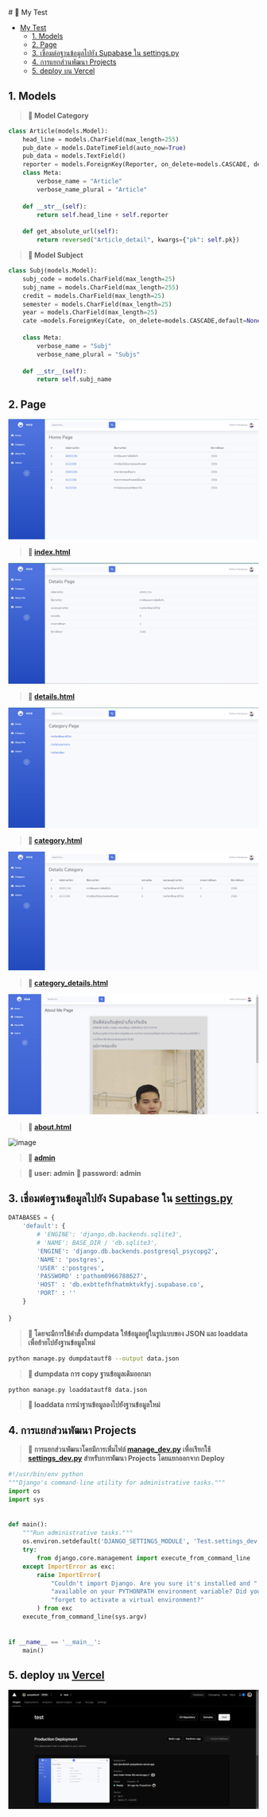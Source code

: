 ﻿﻿﻿# 🐸	 My Test
- [My Test](#My-Test)
    - [1. Models](#1-Models)
    - [2. Page](#2-Page)
    - [3. เชื่อมต่อฐานข้อมูลไปยัง Supabase ใน settings.py](#3-เชื่อมต่อฐานข้อมูลไปยัง-supabase-ใน-settingspy)
    - [4. การแยกส่วนพัฒนา Projects](#4-การแยกส่วนพัฒนา-projects)
    - [5. deploy บน Vercel](#5-deploy-บน-Vercel)
    
## 1. Models
>**🐢	 Model Category**
```py
class Article(models.Model):
    head_line = models.CharField(max_length=255)
    pub_date = models.DateTimeField(auto_now=True)
    pub_data = models.TextField()
    reporter = models.ForeignKey(Reporter, on_delete=models.CASCADE, default=1)
    class Meta:
        verbose_name = "Article"
        verbose_name_plural = "Article"

    def __str__(self):
        return self.head_line + self.reporter

    def get_absolute_url(self):
        return reversed("Article_detail", kwargs={"pk": self.pk})
```
>**🐢	 Model Subject**
```py
class Subj(models.Model):
    subj_code = models.CharField(max_length=25)
    subj_name = models.CharField(max_length=255)
    credit = models.CharField(max_length=25)
    semester = models.CharField(max_length=25)
    year = models.CharField(max_length=25)
    cate =models.ForeignKey(Cate, on_delete=models.CASCADE,default=None)

    class Meta:
        verbose_name = "Subj"
        verbose_name_plural = "Subjs"

    def __str__(self):
        return self.subj_name
```
## 2. Page
![image](https://github.com/Porpathom/Test/blob/main/image/home.png)
>**🦎	 [index.html](https://github.com/Porpathom/Test/blob/main/templates/index.html)**


![image](https://github.com/Porpathom/Test/blob/main/image/details.png)
>**🦎	 [details.html](https://github.com/Porpathom/Test/blob/main/templates/details.html)**


![image](https://github.com/Porpathom/Test/blob/main/image/category.png)
>**🦎	 [category.html](https://github.com/Porpathom/Test/blob/main/templates/category.html)**


![image](https://github.com/Porpathom/Test/blob/main/image/details_category.png)
>**🦎	 [category_details.html](https://github.com/Porpathom/Test/blob/main/templates/details_cate.html)**


![image](https://github.com/Porpathom/Test/blob/main/image/about.png)
>**🦎	 [about.html](https://github.com/Porpathom/Test/blob/main/templates/about.html)**

![image]()
>**🦎	 [admin](https://test-indol-three-90.vercel.app/admin/)**


>**🐛	 user: admin**
>**🐛	 password: admin**
        

## 3. เชื่อมต่อฐานข้อมูลไปยัง Supabase ใน [settings.py]()
```py
DATABASES = {
    'default': {
        # 'ENGINE': 'django.db.backends.sqlite3',
        # 'NAME': BASE_DIR / 'db.sqlite3',
        'ENGINE': 'django.db.backends.postgresql_psycopg2',
        'NAME': 'postgres',
        'USER' :'postgres',
        'PASSWORD' :'pathom0966788627',
        'HOST' : 'db.exbttefhfhatmktvkfyj.supabase.co',
        'PORT' : ''
    }
    
}
```
>**🐍 โดยจะมีการใช้คำสั่ง dumpdata ให้ข้อมูลอยู่ในรูปแบบของ JSON และ loaddata เพื่อย้ายไปยังฐานข้อมูลใหม่**

```sh
python manage.py dumpdatautf8 --output data.json
```

>**🐍 dumpdata การ copy ฐานข้อมูลเดิมออกมา**
```sh
python manage.py loaddatautf8 data.json
```
>**🐍 loaddata การนำฐานข้อมูลลงไปยังฐานข้อมูลใหม่**

## 4. การแยกส่วนพัฒนา Projects
>**🔺 การแยกส่วนพัฒนาโดยมีการเพิ่มไฟล์ [manage_dev.py]() เพื่อเรียกใช้ [settings_dev.py]() สำหรับการพัฒนา Projects โดยแยกออกจาก Deploy**

```py
#!/usr/bin/env python
"""Django's command-line utility for administrative tasks."""
import os
import sys


def main():
    """Run administrative tasks."""
    os.environ.setdefault('DJANGO_SETTINGS_MODULE', 'Test.settings_dev')
    try:
        from django.core.management import execute_from_command_line
    except ImportError as exc:
        raise ImportError(
            "Couldn't import Django. Are you sure it's installed and "
            "available on your PYTHONPATH environment variable? Did you "
            "forget to activate a virtual environment?"
        ) from exc
    execute_from_command_line(sys.argv)


if __name__ == '__main__':
    main()

```
## 5. deploy บน [Vercel](https://test-indol-three-90.vercel.app/)
![image](https://github.com/Porpathom/Test/blob/main/image/vercel.png)
